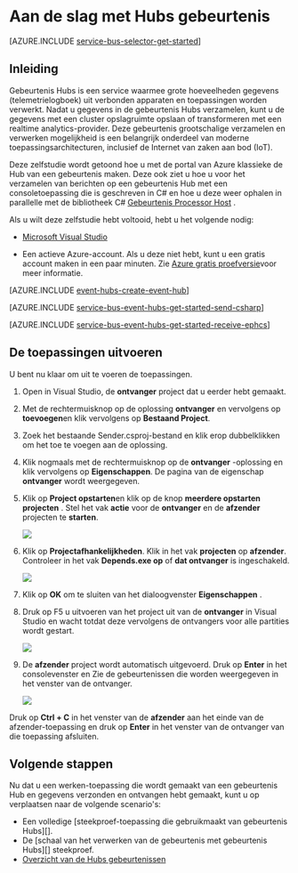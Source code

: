 <properties
    pageTitle="Aan de slag met gebeurtenis Hubs in C# | Microsoft Azure"
    description="Volg deze zelfstudie aan de slag met Azure gebeurtenis Hubs met C# en gebruiken van de EventProcessorHost."
    services="event-hubs"
    documentationCenter=""
    authors="jtaubensee"
    manager="timlt"
    editor=""/>

<tags
    ms.service="event-hubs"
    ms.workload="na"
    ms.tgt_pltfrm="na"
    ms.devlang="na"
    ms.topic="hero-article"
    ms.date="09/02/2016"
    ms.author="jotaub;sethm"/>

# <a name="get-started-with-event-hubs"></a>Aan de slag met Hubs gebeurtenis

[AZURE.INCLUDE [service-bus-selector-get-started](../../includes/service-bus-selector-get-started.md)]

## <a name="introduction"></a>Inleiding

Gebeurtenis Hubs is een service waarmee grote hoeveelheden gegevens (telemetrielogboek) uit verbonden apparaten en toepassingen worden verwerkt. Nadat u gegevens in de gebeurtenis Hubs verzamelen, kunt u de gegevens met een cluster opslagruimte opslaan of transformeren met een realtime analytics-provider. Deze gebeurtenis grootschalige verzamelen en verwerken mogelijkheid is een belangrijk onderdeel van moderne toepassingsarchitecturen, inclusief de Internet van zaken aan bod (IoT).

Deze zelfstudie wordt getoond hoe u met de portal van Azure klassieke de Hub van een gebeurtenis maken. Deze ook ziet u hoe u voor het verzamelen van berichten op een gebeurtenis Hub met een consoletoepassing die is geschreven in C# en hoe u deze weer ophalen in parallelle met de bibliotheek C# [Gebeurtenis Processor Host][] .

Als u wilt deze zelfstudie hebt voltooid, hebt u het volgende nodig:

+ [Microsoft Visual Studio](http://visualstudio.com)

+ Een actieve Azure-account. Als u deze niet hebt, kunt u een gratis account maken in een paar minuten. Zie [Azure gratis proefversie](https://azure.microsoft.com/free/)voor meer informatie.

[AZURE.INCLUDE [event-hubs-create-event-hub](../../includes/event-hubs-create-event-hub.md)]

[AZURE.INCLUDE [service-bus-event-hubs-get-started-send-csharp](../../includes/service-bus-event-hubs-get-started-send-csharp.md)]

[AZURE.INCLUDE [service-bus-event-hubs-get-started-receive-ephcs](../../includes/service-bus-event-hubs-get-started-receive-ephcs.md)]

## <a name="run-the-applications"></a>De toepassingen uitvoeren

U bent nu klaar om uit te voeren de toepassingen.

1. Open in Visual Studio, de **ontvanger** project dat u eerder hebt gemaakt.

2. Met de rechtermuisknop op de oplossing **ontvanger** en vervolgens op **toevoegen**en klik vervolgens op **Bestaand Project**.
 
3. Zoek het bestaande Sender.csproj-bestand en klik erop dubbelklikken om het toe te voegen aan de oplossing.
 
4. Klik nogmaals met de rechtermuisknop op de **ontvanger** -oplossing en klik vervolgens op **Eigenschappen**. De pagina van de eigenschap **ontvanger** wordt weergegeven.

5. Klik op **Project opstarten**en klik op de knop **meerdere opstarten projecten** . Stel het vak **actie** voor de **ontvanger** en de **afzender** projecten te **starten**.

    ![][19]

6. Klik op **Projectafhankelijkheden**. Klik in het vak **projecten** op **afzender**. Controleer in het vak **Depends.exe op** of **dat ontvanger** is ingeschakeld.

    ![][20]

7. Klik op **OK** om te sluiten van het dialoogvenster **Eigenschappen** .

1.  Druk op F5 u uitvoeren van het project uit van de **ontvanger** in Visual Studio en wacht totdat deze vervolgens de ontvangers voor alle partities wordt gestart.

    ![][21]

2.  De **afzender** project wordt automatisch uitgevoerd. Druk op **Enter** in het consolevenster en Zie de gebeurtenissen die worden weergegeven in het venster van de ontvanger.

    ![][22]

Druk op **Ctrl + C** in het venster van de **afzender** aan het einde van de afzender-toepassing en druk op **Enter** in het venster van de ontvanger van die toepassing afsluiten.

## <a name="next-steps"></a>Volgende stappen

Nu dat u een werken-toepassing die wordt gemaakt van een gebeurtenis Hub en gegevens verzonden en ontvangen hebt gemaakt, kunt u op verplaatsen naar de volgende scenario's:

- Een volledige [steekproef-toepassing die gebruikmaakt van gebeurtenis Hubs][].
- De [schaal van het verwerken van de gebeurtenis met gebeurtenis Hubs][] steekproef.
- [Overzicht van de Hubs gebeurtenissen][]

<!-- Images. -->
[19]: ./media/event-hubs-csharp-ephcs-getstarted/create-eh-proj1.png
[20]: ./media/event-hubs-csharp-ephcs-getstarted/create-eh-proj2.png
[21]: ./media/event-hubs-csharp-ephcs-getstarted/run-csharp-ephcs1.png
[22]: ./media/event-hubs-csharp-ephcs-getstarted/run-csharp-ephcs2.png

<!-- Links -->
[Azure classic portal]: https://manage.windowsazure.com/
[Gebeurtenis Processor Host]: https://www.nuget.org/packages/Microsoft.Azure.ServiceBus.EventProcessorHost
[Overzicht van de Hubs gebeurtenissen]: event-hubs-overview.md
[voorbeeldtoepassing die gebruikmaakt van gebeurtenis Hubs]: https://code.msdn.microsoft.com/Service-Bus-Event-Hub-286fd097
[De schaal van het verwerken van de gebeurtenis met gebeurtenis Hubs aanpassen]: https://code.msdn.microsoft.com/Service-Bus-Event-Hub-45f43fc3
[queued messaging solution]: ../service-bus-messaging/service-bus-dotnet-multi-tier-app-using-service-bus-queues.md
 
